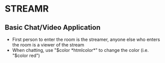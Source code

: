 # STREAMR
## Basic Chat/Video Application

* First person to enter the room is the streamer, anyone else who enters the room is a viewer of the stream
* When chatting, use "$color *htmlcolor*" to change the color (i.e. "$color red")